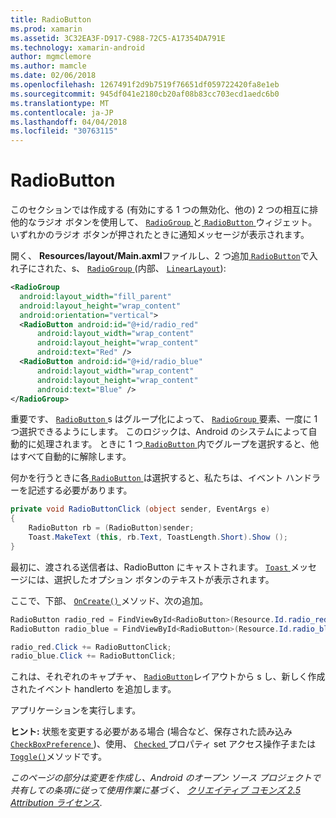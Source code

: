 ```yaml
---
title: RadioButton
ms.prod: xamarin
ms.assetid: 3C32EA3F-D917-C988-72C5-A17354DA791E
ms.technology: xamarin-android
author: mgmclemore
ms.author: mamcle
ms.date: 02/06/2018
ms.openlocfilehash: 1267491f2d9b7519f76651df059722420fa8e1eb
ms.sourcegitcommit: 945df041e2180cb20af08b83cc703ecd1aedc6b0
ms.translationtype: MT
ms.contentlocale: ja-JP
ms.lasthandoff: 04/04/2018
ms.locfileid: "30763115"
---
```

# <a name="radiobutton"></a>RadioButton

このセクションでは作成する (有効にする 1 つの無効化、他の) 2 つの相互に排他的なラジオ ボタンを使用して、 [ `RadioGroup` ](https://developer.xamarin.com/api/type/Android.Widget.RadioGroup/)と[ `RadioButton` ](https://developer.xamarin.com/api/type/Android.Widget.RadioButton/)ウィジェット。 いずれかのラジオ ボタンが押されたときに通知メッセージが表示されます。


開く、 **Resources/layout/Main.axml**ファイルし、2 つ追加[ `RadioButton`](https://developer.xamarin.com/api/type/Android.Widget.RadioButton/)で入れ子にされた、s、 [ `RadioGroup` ](https://developer.xamarin.com/api/type/Android.Widget.RadioGroup/) (内部、 [ `LinearLayout`](https://developer.xamarin.com/api/type/Android.Widget.LinearLayout/)):

```xml
<RadioGroup
  android:layout_width="fill_parent"
  android:layout_height="wrap_content"
  android:orientation="vertical">
  <RadioButton android:id="@+id/radio_red"
      android:layout_width="wrap_content"
      android:layout_height="wrap_content"
      android:text="Red" />
  <RadioButton android:id="@+id/radio_blue"
      android:layout_width="wrap_content"
      android:layout_height="wrap_content"
      android:text="Blue" />
</RadioGroup>
```

重要です、 [ `RadioButton` ](https://developer.xamarin.com/api/type/Android.Widget.RadioButton/)s はグループ化によって、 [ `RadioGroup` ](https://developer.xamarin.com/api/type/Android.Widget.RadioGroup/)要素、一度に 1 つ選択できるようにします。 このロジックは、Android のシステムによって自動的に処理されます。 ときに 1 つ[ `RadioButton` ](https://developer.xamarin.com/api/type/Android.Widget.RadioButton/)内でグループを選択すると、他はすべて自動的に解除します。

何かを行うときに各[ `RadioButton` ](https://developer.xamarin.com/api/type/Android.Widget.RadioButton/)は選択すると、私たちは、イベント ハンドラーを記述する必要があります。

```csharp
private void RadioButtonClick (object sender, EventArgs e)
{
    RadioButton rb = (RadioButton)sender;
    Toast.MakeText (this, rb.Text, ToastLength.Short).Show ();
}
```

最初に、渡される送信者は、RadioButton にキャストされます。
[ `Toast` ](https://developer.xamarin.com/api/type/Android.Widget.Toast/)メッセージには、選択したオプション ボタンのテキストが表示されます。

ここで、下部、 [ `OnCreate()` ](https://developer.xamarin.com/api/member/Android.App.Activity.OnCreate/p/Android.OS.Bundle/Android.OS.PersistableBundle)メソッド、次の追加。

```csharp
RadioButton radio_red = FindViewById<RadioButton>(Resource.Id.radio_red);
RadioButton radio_blue = FindViewById<RadioButton>(Resource.Id.radio_blue);

radio_red.Click += RadioButtonClick;
radio_blue.Click += RadioButtonClick;
```

これは、それぞれのキャプチャ、 [ `RadioButton`](https://developer.xamarin.com/api/type/Android.Widget.RadioButton/)レイアウトから s し、新しく作成されたイベント handlerto を追加します。

アプリケーションを実行します。

**ヒント:** 状態を変更する必要がある場合 (場合など、保存された読み込み[ `CheckBoxPreference` ](https://developer.xamarin.com/api/type/Android.Preferences.CheckBoxPreference/))、使用、 [ `Checked` ](https://developer.xamarin.com/api/property/Android.Widget.CompoundButton.Checked/)プロパティ set アクセス操作子または[ `Toggle()`](https://developer.xamarin.com/api/member/Android.Widget.CompoundButton.Toggle/)メソッドです。

*このページの部分は変更を作成し、Android のオープン ソース プロジェクトで共有しての条項に従って使用作業に基づく、*
[*クリエイティブ コモンズ 2.5 Attribution ライセンス*](http://creativecommons.org/licenses/by/2.5/). 
